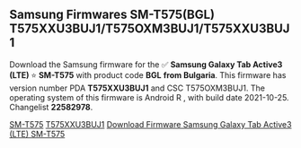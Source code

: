 <h2>Samsung Firmwares SM-T575(BGL) T575XXU3BUJ1/T575OXM3BUJ1/T575XXU3BUJ1</h2>
Download the Samsung firmware for the ✅ <strong>Samsung Galaxy Tab Active3 (LTE) </strong> ⭐ <strong>SM-T575</strong> with product code <strong>BGL</strong> <strong> from Bulgaria</strong>. This firmware has version number PDA <strong>T575XXU3BUJ1</strong> and CSC T575OXM3BUJ1. The operating system of this firmware is Android R , with build date 2021-10-25. Changelist <strong>22582978</strong>.


[SM-T575](https://samfirm.shop/samsung/model/SM-T575)
[T575XXU3BUJ1](https://samfirm.shop/samsung/pda/T575XXU3BUJ1)
[Download Firmware Samsung Galaxy Tab Active3 (LTE) SM-T575](https://samfirm.shop/samsung/firmware/468444)
